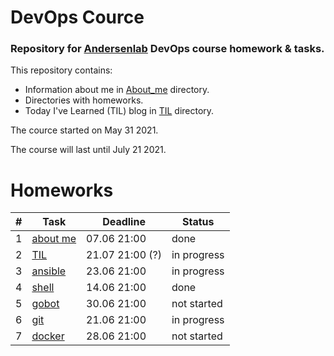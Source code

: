 # DevOps Cource

### Repository for [Andersenlab](https://www.andersenlab.com/) DevOps course homework &amp; tasks.

This repository contains:

- Information about me in [About_me](https://github.com/MikeKozhevnikov/devops-cource/tree/main/About_me) directory.
- Directories with homeworks.
- Today I've Learned (TIL) blog in [TIL](https://github.com/MikeKozhevnikov/devops-cource/tree/main/TIL) directory.

The cource started on May 31 2021.

The course will last until July 21 2021.

# Homeworks

| # | Task  | Deadline |Status|
|---|-------|----------|------|
| 1 | [about me](https://github.com/MikeKozhevnikov/devops-cource/tree/main/About_me)| 07.06 21:00| done |
| 2 | [TIL](https://github.com/MikeKozhevnikov/devops-cource/tree/main/TIL)  | 21.07 21:00 (?)  | in progress |
| 3 | [ansible](https://github.com/MikeKozhevnikov/devops-cource/tree/main/ansible)  | 23.06 21:00|in progress|
| 4 | [shell](https://github.com/MikeKozhevnikov/devops-cource/tree/main/shell)  | 14.06 21:00|done|
| 5 | [gobot](https://github.com/MikeKozhevnikov/devops-cource/tree/main/gobot)  | 30.06 21:00|not started|
| 6 | [git](https://github.com/MikeKozhevnikov/devops-cource/tree/main/git)  | 21.06 21:00|in progress|
| 7 | [docker](https://github.com/MikeKozhevnikov/devops-cource/tree/main/docker)  | 28.06 21:00|not started|